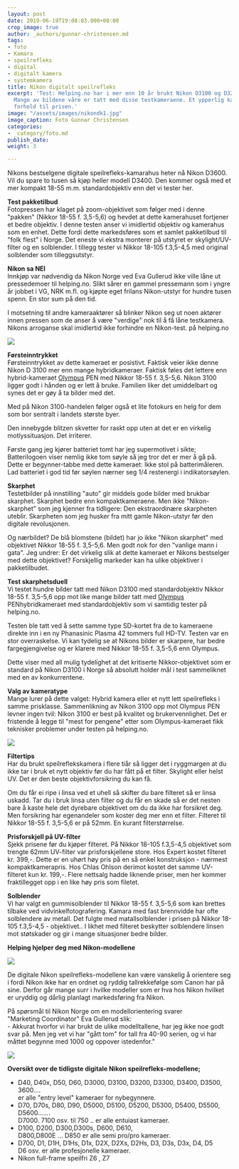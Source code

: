 ```yaml
---
layout: post
date: 2019-06-19T19:08:03.000+00:00
crop_image: true
author: _authors/gunnar-christensen.md
tags:
- foto
- Kamara
- speilrefleks
- digital
- digitalt kamera
- systemkamera
title: Nikon digitalt speilrefleks
excerpt: 'Test: Helping.no har i mer enn 10 år brukt Nikon D3100 og D3200 for langtidstest.
  Mange av bildene våre er tatt med disse testkameraene. Et ypperlig kamera sett i
  forhold til prisen.'
image: "/assets/images/nikondk1.jpg"
image_caption: Foto Gunnar Christensen
categories:
- _category/foto.md
publish_date: 
weight: 3

---
```

Nikons bestselgene digitale speilrefleks-kamarahus heter nå Nikon D3600. Vil du spare to tusen så kjøp heller modell D3400. Den kommer også med et mer kompakt 18-55 m.m. standardobjektiv enn det vi tester her.

**Test pakketilbud**  
Fotopressen har klaget på zoom-objektivet som følger med i denne "pakken" (Nikkor 18-55 f. 3,5-5,6) og hevdet at dette kamerahuset fortjener et bedre objektiv. I denne testen anser vi imidlertid objektiv og kamerahus som en enhet. Dette fordi dette markedsføres som et samlet pakketilbud til "folk flest" i Norge. Det eneste vi ekstra monterer på utstyret er skylight/UV-filter og en solblender. I tillegg tester vi Nikkor 18-105 f.3,5-4,5 med original solblender som tilleggsutstyr.

**Nikon sa NEI**  
Innkjøp var nødvendig da Nikon Norge ved Eva Gullerud ikke ville låne ut pressedemoer til helping.no. Slikt sårer en gammel pressemann som i yngre år jobbet i VG, NRK m.fl. og kjøpte eget frilans Nikon-utstyr for hundre tusen spenn. En stor sum på den tid.

I motsetning til andre kameraaktører så blinker Nikon seg ut noen aktører innen pressen som de anser å være "verdige" nok til å få låne testkamera. Nikons arroganse skal imidlertid ikke forhindre en Nikon-test. på helping.no

![](http://www.helping.no/nokondk2.jpg)

**Førsteinntrykket**  
Førsteinntrykket av dette kameraet er posistivt. Faktisk veier ikke denne Nikon D 3100 mer enn mange hybridkameraer. Faktisk føles det lettere enn hybrid-kameraet [Olympus](http://www.helping.no/olympus.htm) PEN med Nikkor 18-55 f. 3,5-5,6. Nikon 3100 ligger godt i hånden og er lett å bruke. Familien liker det umiddelbart og synes det er gøy å ta bilder med det.

Med på Nikon 3100-handelen følger også et lite fotokurs en helg for dem som bor sentralt i landets største byer.

Den innebygde blitzen skvetter for raskt opp uten at det er en virkelig motlyssituasjon. Det irriterer.

Første gang jeg kjører batteriet tomt har jeg supermotivet i sikte; Batterilogoen viser nemlig ikke tom søyle så jeg tror det er mer å gå på. Dette er begynner-tabbe med dette kameraet: Ikke stol på batterimåleren. Lad batteriet i god tid før søylen nærner seg 1/4 restenergi i indikatorsøylen.

**Skarphet**  
Testetbilder på innstilling "auto" gir middels gode bilder med brukbar skarphet. Skarphet bedre enn kompaktkameraene. Men ikke "Nikon-skarphet" som jeg kjenner fra tidligere: Den ekstraordinære skarpheten uteblir. Skarpheten som jeg husker fra mitt gamle Nikon-utstyr før den digitale revolusjonen.

Og nærbildet? De blå blomstene (bildet) har jo ikke "Nikon skarphet" med objektivet Nikkor 18-55 f. 3,5-5,6. Men godt nok for den "vanlige mann i gata". Jeg undrer: Er det virkelig slik at dette kameraet er Nikons bestselger med dette objektivet? Forskjellig markeder kan ha ulike objektiver i pakketilbudet.

**Test skarphetsduell**  
Vi testet hundre bilder tatt med Nikon D3100 med standardobjektiv Nikkor 18-55 f. 3,5-5,6 opp mot like mange bilder tatt med [Olympus](http://www.helping.no/olympus.htm) PENhybridkameraet med standardobjektiv som vi samtidig tester på helping.no.

Testen ble tatt ved å sette samme type SD-kortet fra de to kameraene direkte inn i en ny Phanasinic Plasma 42 tommers full HD-TV. Testen var en stor overraskelse. Vi kan tydelig se at Nikons bilder er skarpere, har bedre fargegjengivelse og er klarere med Nikkor 18-55 f. 3,5-5,6 enn Olympus.

Dette viser med all mulig tydelighet at det kritiserte Nikkor-objektivet som er standard på Nikon D3100 i Norge så absolutt holder mål i test sammeliknet med en av konkurrentene.

**Valg av kameratype**  
Mange lurer på dette valget: Hybrid kamera eller et nytt lett speilrefleks i samme prisklasse. Sammenlikning av Nikon 3100 opp mot Olympus PEN levner ingen tvil: Nikon 3100 er best på kvalitet og brukervennlighet. Det er fristende å legge til "mest for pengene" etter som Olympus-kameraet fikk teknisker problemer under testen på helping.no.

![](http://www.helping.no/skagen.jpg)

**Filtertips**  
Har du brukt speilreflekskamera i flere tiår så ligger det i ryggmargen at du ikke tar i bruk et nytt objektiv før du har fått på et filter. Skylight eller helst UV. Det er den beste objektivforsikring du kan få.

Om du får ei ripe i linsa ved et uhell så skifter du bare filteret så er linsa uskadd. Tar du i bruk linsa uten filter og du får en skade så er det nesten bare å kaste hele det dyrebare objektivet om du da ikke har forsikret deg. Men forsikring har egenandeler som koster deg mer enn et filter. Filteret til Nikkor 18-55 f. 3,5-5,6 er på 52mm. En kurant filterstørrelse.

**Prisforskjell på UV-filter**  
Sjekk prisene før du kjøper filteret. På Nikkor 18-105 f.3,5-4,5 objektivet som trengte 62mm UV-filter var prisforskjellene store. Hos Expert kostet filteret  
kr. 399,-. Dette er en uhørt høy pris på en så enkel konstruksjon - nærmest kompaktkamerapris. Hos Chlas Ohlson derimot kostet det samme UV-filteret kun kr. 199,-. Flere nettsalg hadde liknende priser, men her kommer fraktillegget opp i en like høy pris som filetet.

**Solblender**  
Vi har valgt en gummisolblender til Nikkor 18-55 f. 3,5-5,6 som kan brettes tilbake ved vidvinkelfotografering. Kamara med fast brennvidde har ofte solblendere av metall. Det fulgte med matallsolblender i prisen på Nikkor 18-105 f.3,5-4,5 - objektivet.. I likhet med filteret beskytter solblendere linsen mot støtskader og gir i mange situasjoner bedre bilder.

**Helping hjelper deg med Nikon-modellene**

![](https://www.helping.no/nikond3100.jpg)

De digitale Nikon speilrefleks-modellene kan være vanskelig å orientere seg i fordi Nikon ikke har en ordnet og ryddig tallrekkefølge som Canon har på sine. Derfor går mange surr i hvilke modeller som er hva hos Nikon hvilket er uryddig og dårlig planlagt markedsføring fra Nikon.

På spørsmål til Nikon Norge om en modellorientering svarer  
"Marketing Coordinator" Eva Gullerud slik:  
\- Akkurat hvorfor vi har brukt de ulike modelltallene, har jeg ikke noe godt svar på. Men jeg vet vi har "gått tom" for tall fra 40-90 serien, og vi har måttet begynne med 1000 og oppover istedenfor."

![](http://www.helping.no/nikon4.jpg)

**Oversikt over de tidligste digitale Nikon speilrefleks-modellene;**

* D40, D40x, D50, D60, D3000, D3100, D3200, D3300, D3400, D3500, 3600....  
  er alle "entry level" kameraer for nybegynnere.
* D70, D70s, D80, D90, D5000, D5100, D5200, D5300, D5400, D5500, D5600.......  
  D7000. 7100 osv. til 750 .. er alle entuiast kameraer.
* D100, D200, D300,D300s, D600, D610,  
  D800,D800E ... D850 er alle semi pro/pro kameraer.
* D700, D1, D1H, D1Hs, D1x, D2X, D2Xs, D2Hs, D3, D3s, D3x, D4, D5  
  D6 osv. er alle profesjonelle kameraer.
* Nikon full-frame speilfri Z6 , Z7